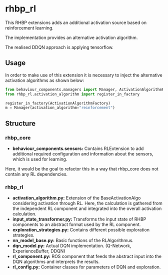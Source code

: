 # rhbp_rl

This RHBP extensions adds an additional activation source based on
reinforcement learning. 

The implementation provides an alternative activation algorithm.

The realised DDQN approach is applying tensorflow.


## Usage

In order to make use of this extension it is necessary to inject the alternative
activation algorithms as shown below:

```python
from behaviour_components.managers import Manager, ActivationAlgorithmFactory
from rhbp_rl.activation_algorithm import register_in_factory

register_in_factory(ActivationAlgorithmFactory)
m = Manager(activation_algorithm="reinforcement")

```

## Structure

### rhbp_core

* **behaviour_components.sensors:** Contains RLExtension to add additional required configuration and information about the sensors, which is used for learning. 

Here, it would be the goal to refactor this in a way that rhbp_core does not contain any RL dependencies.

### rhbp_rl
* **activation_algorithm.py:** Extension of the BaseActivationAlgo considering activation through RL. Here, the calculation is gathered from the independent RL component and integrated into the overall activation calculation.
* **input_state_transformer.py:** Transforms the input state of RHBP components to an abstract format used by the RL component.
* **exploration_strategies.py:** Contains different possible exploration strategies. 
* **nn_model_base.py:**	Basic functions of the RLAlgorithmus.
* **dqn_model.py:** Actual DQN implementation. (Q-Network, ExperienceBuffer, DDQN)
* **rl_component.py:** ROS component that feeds the abstract input into the DQN algorithms and interprets the results.
* **rl_config.py:** Container classes for parameters of DQN and exploration.
